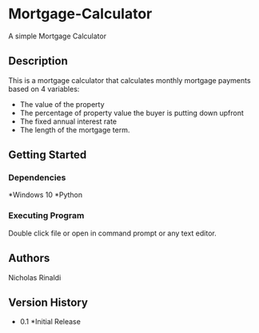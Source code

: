 # Mortgage-Calculator
A simple Mortgage Calculator



## Description
This is a mortgage calculator that calculates monthly mortgage payments based on 4 variables:

* The value of the property
* The percentage of property value the buyer is putting down upfront
* The fixed annual interest rate
* The length of the mortgage term.

## Getting Started
### Dependencies

*Windows 10
*Python

### Executing Program

Double click file or open in command prompt or any text editor.

## Authors

Nicholas Rinaldi


## Version History
* 0.1
  *Initial Release


